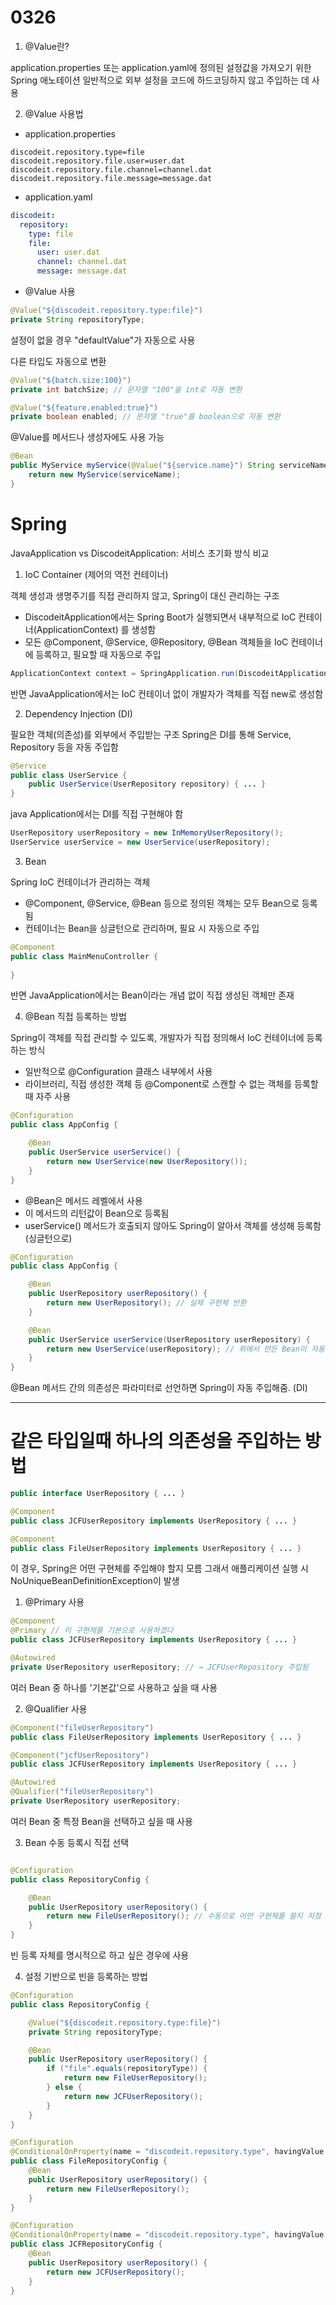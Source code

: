 # 0326


1. @Value란?

application.properties 또는 application.yaml에 정의된 설정값을 가져오기 위한 Spring 애노테이션
일반적으로 외부 설정을 코드에 하드코딩하지 않고 주입하는 데 사용

2. @Value 사용법

- application.properties
```properties
discodeit.repository.type=file
discodeit.repository.file.user=user.dat
discodeit.repository.file.channel=channel.dat
discodeit.repository.file.message=message.dat
```

- application.yaml
```yaml
discodeit:
  repository:
    type: file
    file:
      user: user.dat
      channel: channel.dat
      message: message.dat
```

- @Value 사용
```java
@Value("${discodeit.repository.type:file}")
private String repositoryType;
```
설정이 없을 경우 "defaultValue"가 자동으로 사용

다른 타입도 자동으로 변환
```java
@Value("${batch.size:100}")
private int batchSize; // 문자열 "100"을 int로 자동 변환
```
```java
@Value("${feature.enabled:true}")
private boolean enabled; // 문자열 "true"를 boolean으로 자동 변환
```

@Value를 메서드나 생성자에도 사용 가능
```java
@Bean
public MyService myService(@Value("${service.name}") String serviceName) {
    return new MyService(serviceName);
}
```


# Spring 
JavaApplication vs DiscodeitApplication: 서비스 초기화 방식 비교

1. IoC Container (제어의 역전 컨테이너)

객체 생성과 생명주기를 직접 관리하지 않고, Spring이 대신 관리하는 구조

- DiscodeitApplication에서는 Spring Boot가 실행되면서 내부적으로 IoC 컨테이너(ApplicationContext) 를 생성함
- 모든 @Component, @Service, @Repository, @Bean 객체들을 IoC 컨테이너에 등록하고, 필요할 때 자동으로 주입

```java
ApplicationContext context = SpringApplication.run(DiscodeitApplication.class, args);
```

반면 JavaApplication에서는 IoC 컨테이너 없이 개발자가 객체를 직접 new로 생성함

2. Dependency Injection (DI)

필요한 객체(의존성)를 외부에서 주입받는 구조
Spring은 DI를 통해 Service, Repository 등을 자동 주입함

```java
@Service
public class UserService {
    public UserService(UserRepository repository) { ... }
}
```

java Application에서는 DI를 직접 구현해야 함

```java
UserRepository userRepository = new InMemoryUserRepository();
UserService userService = new UserService(userRepository);
```

3. Bean

Spring IoC 컨테이너가 관리하는 객체

- @Component, @Service, @Bean 등으로 정의된 객체는 모두 Bean으로 등록됨
-  컨테이너는 Bean을 싱글턴으로 관리하며, 필요 시 자동으로 주입

```java
@Component
public class MainMenuController {
    
}
```

반면 JavaApplication에서는 Bean이라는 개념 없이 직접 생성된 객체만 존재

4. @Bean 직접 등록하는 방법

Spring이 객체를 직접 관리할 수 있도록, 개발자가 직접 정의해서 IoC 컨테이너에 등록하는 방식

- 일반적으로 @Configuration 클래스 내부에서 사용
- 라이브러리, 직접 생성한 객체 등 @Component로 스캔할 수 없는 객체를 등록할 때 자주 사용

```java
@Configuration
public class AppConfig {

    @Bean
    public UserService userService() {
        return new UserService(new UserRepository());
    }
}
```
- @Bean은 메서드 레벨에서 사용 
- 이 메서드의 리턴값이 Bean으로 등록됨 
- userService() 메서드가 호출되지 않아도 Spring이 알아서 객체를 생성해 등록함 (싱글턴으로)

```java
@Configuration
public class AppConfig {

    @Bean
    public UserRepository userRepository() {
        return new UserRepository(); // 실제 구현체 반환
    }

    @Bean
    public UserService userService(UserRepository userRepository) {
        return new UserService(userRepository); // 위에서 만든 Bean이 자동 주입됨
    }
}
```
@Bean 메서드 간의 의존성은 파라미터로 선언하면 Spring이 자동 주입해줌. (DI)


----

# 같은 타입일때 하나의 의존성을 주입하는 방법

```java
public interface UserRepository { ... }

@Component
public class JCFUserRepository implements UserRepository { ... }

@Component
public class FileUserRepository implements UserRepository { ... }
```

이 경우, Spring은 어떤 구현체를 주입해야 할지 모름
그래서 애플리케이션 실행 시 NoUniqueBeanDefinitionException이 발생

1. @Primary 사용

```java
@Component
@Primary // 이 구현체를 기본으로 사용하겠다
public class JCFUserRepository implements UserRepository { ... }
```
```java
@Autowired
private UserRepository userRepository; // → JCFUserRepository 주입됨
```
여러 Bean 중 하나를 '기본값'으로 사용하고 싶을 때 사용

2. @Qualifier 사용

```java
@Component("fileUserRepository")
public class FileUserRepository implements UserRepository { ... }

@Component("jcfUserRepository")
public class JCFUserRepository implements UserRepository { ... }

@Autowired
@Qualifier("fileUserRepository")
private UserRepository userRepository;
```

여러 Bean 중 특정 Bean을 선택하고 싶을 때 사용

3. Bean 수동 등록시 직접 선택

```java

@Configuration
public class RepositoryConfig {

    @Bean
    public UserRepository userRepository() {
        return new FileUserRepository(); // 수동으로 어떤 구현체를 쓸지 지정
    }
}
```
빈 등록 자체를 명시적으로 하고 싶은 경우에 사용

4. 설정 기반으로 빈을 등록하는 방법

```java
@Configuration
public class RepositoryConfig {

    @Value("${discodeit.repository.type:file}")
    private String repositoryType;

    @Bean
    public UserRepository userRepository() {
        if ("file".equals(repositoryType)) {
            return new FileUserRepository();
        } else {
            return new JCFUserRepository();
        }
    }
}
```

```java
@Configuration
@ConditionalOnProperty(name = "discodeit.repository.type", havingValue = "file")
public class FileRepositoryConfig {
    @Bean
    public UserRepository userRepository() {
        return new FileUserRepository();
    }
}

@Configuration
@ConditionalOnProperty(name = "discodeit.repository.type", havingValue = "jcf", matchIfMissing = true)
public class JCFRepositoryConfig {
    @Bean
    public UserRepository userRepository() {
        return new JCFUserRepository();
    }
}
```












